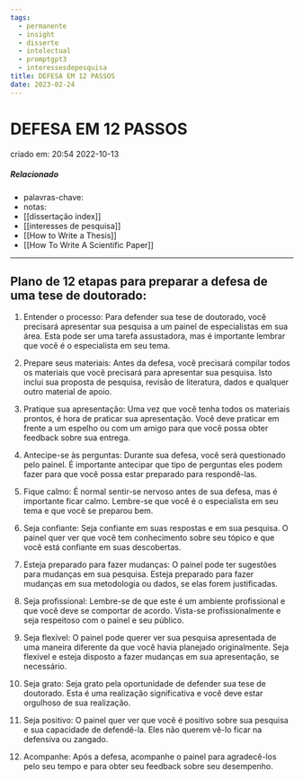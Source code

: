 ```yaml
---
tags:
  - permanente
  - insight
  - disserte
  - intelectual
  - promptgpt3
  - interessesdepesquisa
title: DEFESA EM 12 PASSOS
date: 2023-02-24
---
```

# DEFESA EM 12 PASSOS
criado em: 20:54 2022-10-13

##### Relacionado
- palavras-chave: 
- notas:
- [[dissertação index]]
- [[interesses de pesquisa]]
- [[How to Write a Thesis]]
- [[How To Write A Scientific Paper]]
---
## Plano de 12 etapas para preparar a defesa de uma tese de doutorado:

1. Entender o processo: Para defender sua tese de doutorado, você precisará apresentar sua pesquisa a um painel de especialistas em sua área. Esta pode ser uma tarefa assustadora, mas é importante lembrar que você é o especialista em seu tema.

2. Prepare seus materiais: Antes da defesa, você precisará compilar todos os materiais que você precisará para apresentar sua pesquisa. Isto inclui sua proposta de pesquisa, revisão de literatura, dados e qualquer outro material de apoio.

3. Pratique sua apresentação: Uma vez que você tenha todos os materiais prontos, é hora de praticar sua apresentação. Você deve praticar em frente a um espelho ou com um amigo para que você possa obter feedback sobre sua entrega.

4. Antecipe-se às perguntas: Durante sua defesa, você será questionado pelo painel. É importante antecipar que tipo de perguntas eles podem fazer para que você possa estar preparado para respondê-las.

5. Fique calmo: É normal sentir-se nervoso antes de sua defesa, mas é importante ficar calmo. Lembre-se que você é o especialista em seu tema e que você se preparou bem.

6. Seja confiante: Seja confiante em suas respostas e em sua pesquisa. O painel quer ver que você tem conhecimento sobre seu tópico e que você está confiante em suas descobertas.

7. Esteja preparado para fazer mudanças: O painel pode ter sugestões para mudanças em sua pesquisa. Esteja preparado para fazer mudanças em sua metodologia ou dados, se elas forem justificadas.

8. Seja profissional: Lembre-se de que este é um ambiente profissional e que você deve se comportar de acordo. Vista-se profissionalmente e seja respeitoso com o painel e seu público.

9. Seja flexível: O painel pode querer ver sua pesquisa apresentada de uma maneira diferente da que você havia planejado originalmente. Seja flexível e esteja disposto a fazer mudanças em sua apresentação, se necessário.

10. Seja grato: Seja grato pela oportunidade de defender sua tese de doutorado. Esta é uma realização significativa e você deve estar orgulhoso de sua realização.

11. Seja positivo: O painel quer ver que você é positivo sobre sua pesquisa e sua capacidade de defendê-la. Eles não querem vê-lo ficar na defensiva ou zangado.

12. Acompanhe: Após a defesa, acompanhe o painel para agradecê-los pelo seu tempo e para obter seu feedback sobre seu desempenho.

